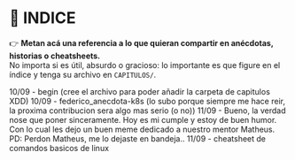 # 📑 INDICE

👉 **Metan acá una referencia a lo que quieran compartir en anécdotas, historias o cheatsheets.**  
No importa si es útil, absurdo o gracioso: lo importante es que figure en el índice y tenga su archivo en `CAPITULOS/`.  

10/09 - begin (cree el archivo para poder añadir la carpeta de capitulos XDD)
10/09 - federico_anecdota-k8s (lo subo porque siempre me hace reir, la proxima contribucion sera algo mas serio (o no))
11/09 - Bueno, la verdad nose que poner sinceramente. Hoy es mi cumple y estoy de buen humor. Con lo cual les dejo un buen meme dedicado a nuestro mentor Matheus. PD: Perdon Matheus, me lo dejaste en bandeja.. 
11/09 - cheatsheet de comandos basicos de linux
